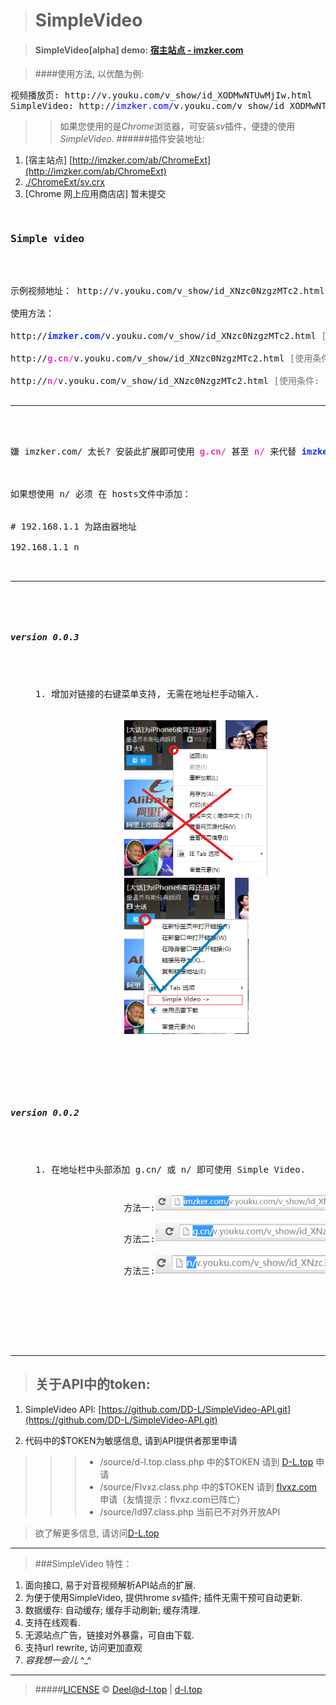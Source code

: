 ># SimpleVideo

>#### SimpleVideo[alpha] demo: [宿主站点 - imzker.com](http://www.imzker.com)

>####使用方法, 以优酷为例:
<pre>
视频播放页: http://v.youku.com/v_show/id_XODMwNTUwMjIw.html
SimpleVideo: http://<font color="blue">imzker.com/</font>v.youku.com/v_show/id_XODMwNTUwMjIw.html
</pre>
>> 如果您使用的是*Chrome*浏览器，可安装*sv*插件，便捷的使用*SimpleVideo*.
>> ######插件安装地址: 
1. [宿主站点] [http://imzker.com/ab/ChromeExt](http://imzker.com/ab/ChromeExt)
2. [./ChromeExt/sv.crx](./ChromeExt/sv.crx)
3. [Chrome 网上应用商店店] 暂未提交

<pre>
<div>
<h3>Simple video</h3>
<p>
示例视频地址： http://v.youku.com/v_show/id_XNzc0NzgzMTc2.html <br>
使用方法：<br>
http://<font color="#1530F9"><b>imzker.com/</b></font>v.youku.com/v_show/id_XNzc0NzgzMTc2.html <font color="#77776E">[使用条件: 无]</font><br>  
http://<font color="#E935B6"><b>g.cn/</b></font>v.youku.com/v_show/id_XNzc0NzgzMTc2.html <font color="#77776E">[使用条件: 须装此扩展]</font><br>
http://<font color="#E935B6"><b>n/</b></font>v.youku.com/v_show/id_XNzc0NzgzMTc2.html <font color="#77776E">[使用条件: 须装此扩展，且在路由器环境下使用，并修改hosts文件]</font><br>
<hr>
<br/>
嫌 imzker.com/ 太长? 安装此扩展即可使用 <font color="#E935B6"><b>g.cn/</b></font> 甚至 <font color="#E935B6"><b>n/</b></font> 来代替 <font color="#1530F9"><b>imzker.com/</b></font><br>
<br>
如果想使用 n/ 必须 在 hosts文件中添加：<br><br>
# 192.168.1.1 为路由器地址<br>
192.168.1.1 n<br><br>
<hr>

<div>
<h5>version 0.0.3</h5>
<div style="margin-left:40px">
	<div><span>1. 增加对链接的右键菜单支持, 无需在地址栏手动输入.</span>
		<div style="margin-left:40px">
			<img src="./ChromeExtenstion-dev/sv/image/v_0.0.3_wrong.png" height="250" width="230"/>
			<img src="./ChromeExtenstion-dev/sv/image/v_0.0.3_right.png" height="250" width="200"/>
		</div>
	</div>
</div>
<div>
<h5>version 0.0.2</h5>
<div style="margin-left:40px">
	<div><span>1. 在地址栏中头部添加 g.cn/ 或 n/ 即可使用 Simple Video.</span>
		<div style="margin-left:40px">
			<span>方法一:</span><img src="./ChromeExtenstion-dev/sv/image/v_0.0.2_imzker.com.png"/> <span>[使用条件: 无需安装此扩展]</span><br/>
			<span>方法二:</span><img src="./ChromeExtenstion-dev/sv/image/v_0.0.2_g.cn.png"/> <span>[使用条件: 须装此扩展]</span><br/>
			<span>方法三:</span><img src="./ChromeExtenstion-dev/sv/image/v_0.0.2_n.png"/> <span>[使用条件: 须装此扩展，且在路由器环境下使用，并修改hosts文件]</span><br/>
		</div>
	</div>
</div>
</div>
</pre>

--------------------------------------------------------

>## 关于API中的token:
>>
1. SimpleVideo API: [https://github.com/DD-L/SimpleVideo-API.git](https://github.com/DD-L/SimpleVideo-API.git)

>>
2. 代码中的$TOKEN为敏感信息, 请到API提供者那里申请

>>>* /source/d-l.top.class.php 中的$TOKEN 请到 [D-L.top](http://d-l.top) 申请
>>>* /source/Flvxz.class.php 中的$TOKEN 请到 [flvxz.com](http://www.flvxz.com) 申请（友情提示：flvxz.com已阵亡）
>>>* /source/Id97.class.php 当前已不对外开放API

> 欲了解更多信息, 请访问[D-L.top](http://d-l.top)

-------------------------------------------------------

> ###SimpleVideo 特性：
>> 
1. 面向接口, 易于对音视频解析API站点的扩展.
2. 为便于使用SimpleVideo, 提供hrome *sv*插件; 插件无需干预可自动更新.
3. 数据缓存: 自动缓存; 缓存手动刷新; 缓存清理.
4. 支持在线观看.
5. 无源站点广告，链接对外暴露，可自由下载.
6. 支持url rewrite, 访问更加直观
7. *容我想一会儿* ^_^

---------------------------------------------------------

> #####[LICENSE](./LICENSE)
&copy; Deel@d-l.top | [d-l.top](http://d-l.top)
